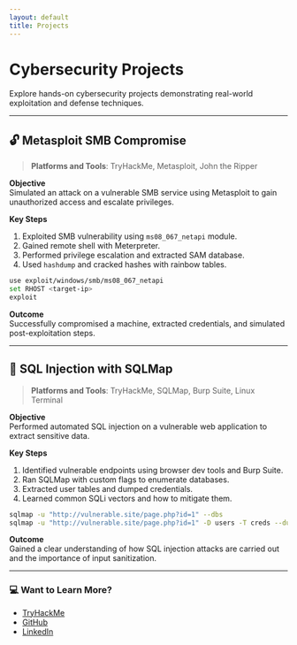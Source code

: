 ```yaml
---
layout: default
title: Projects
---
```


# Cybersecurity Projects

Explore hands-on cybersecurity projects demonstrating real-world exploitation and defense techniques.

---

## 🔓 Metasploit SMB Compromise

> **Platforms and Tools**: TryHackMe, Metasploit, John the Ripper

**Objective**  
Simulated an attack on a vulnerable SMB service using Metasploit to gain unauthorized access and escalate privileges.

**Key Steps**  
1. Exploited SMB vulnerability using `ms08_067_netapi` module.
2. Gained remote shell with Meterpreter.
3. Performed privilege escalation and extracted SAM database.
4. Used `hashdump` and cracked hashes with rainbow tables.

```bash
use exploit/windows/smb/ms08_067_netapi
set RHOST <target-ip>
exploit
```

**Outcome**  
Successfully compromised a machine, extracted credentials, and simulated post-exploitation steps.

---

## 🩻 SQL Injection with SQLMap

> **Platforms and Tools**: TryHackMe, SQLMap, Burp Suite, Linux Terminal

**Objective**  
Performed automated SQL injection on a vulnerable web application to extract sensitive data.

**Key Steps**  
1. Identified vulnerable endpoints using browser dev tools and Burp Suite.
2. Ran SQLMap with custom flags to enumerate databases.
3. Extracted user tables and dumped credentials.
4. Learned common SQLi vectors and how to mitigate them.

```bash
sqlmap -u "http://vulnerable.site/page.php?id=1" --dbs
sqlmap -u "http://vulnerable.site/page.php?id=1" -D users -T creds --dump
```

**Outcome**  
Gained a clear understanding of how SQL injection attacks are carried out and the importance of input sanitization.

---

### 💻 Want to Learn More?

- [TryHackMe](https://tryhackme.com/)
- [GitHub](https://github.com/davidhnna)
- [LinkedIn](https://linkedin.com/in/david-hanna-a73756304/)
